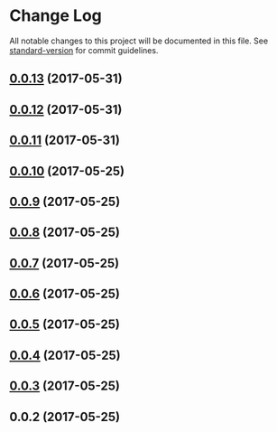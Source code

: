 # Change Log

All notable changes to this project will be documented in this file. See [standard-version](https://github.com/conventional-changelog/standard-version) for commit guidelines.

<a name="0.0.13"></a>
## [0.0.13](https://github.ibm.com/chads/WatsonWorkspace/compare/v0.0.12...v0.0.13) (2017-05-31)



<a name="0.0.12"></a>
## [0.0.12](https://github.ibm.com/chads/WatsonWorkspace/compare/v0.0.11...v0.0.12) (2017-05-31)



<a name="0.0.11"></a>
## [0.0.11](https://github.ibm.com/chads/WatsonWorkspace/compare/v0.0.10...v0.0.11) (2017-05-31)



<a name="0.0.10"></a>
## [0.0.10](https://github.ibm.com/chads/WatsonWorkspace/compare/v0.0.9...v0.0.10) (2017-05-25)



<a name="0.0.9"></a>
## [0.0.9](https://github.ibm.com/chads/WatsonWorkspace/compare/v0.0.8...v0.0.9) (2017-05-25)



<a name="0.0.8"></a>
## [0.0.8](https://github.ibm.com/chads/WatsonWorkspace/compare/v0.0.7...v0.0.8) (2017-05-25)



<a name="0.0.7"></a>
## [0.0.7](https://github.ibm.com/chads/WatsonWorkspace/compare/v0.0.6...v0.0.7) (2017-05-25)



<a name="0.0.6"></a>
## [0.0.6](https://github.ibm.com/chads/WatsonWorkspace/compare/v0.0.5...v0.0.6) (2017-05-25)



<a name="0.0.5"></a>
## [0.0.5](https://github.ibm.com/chads/WatsonWorkspace/compare/v0.0.4...v0.0.5) (2017-05-25)



<a name="0.0.4"></a>
## [0.0.4](https://github.ibm.com/chads/WatsonWorkspace/compare/v0.0.3...v0.0.4) (2017-05-25)



<a name="0.0.3"></a>
## [0.0.3](https://github.ibm.com/chads/WatsonWorkspace/compare/v0.0.2...v0.0.3) (2017-05-25)



<a name="0.0.2"></a>
## 0.0.2 (2017-05-25)
